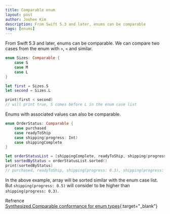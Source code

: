 ```yaml
---
title: Comparable enum
layout: post
author: Joohee Kim
description: From Swift 5.3 and later, enums can be comparable
tags: [enums]
---
```


From Swift 5.3 and later, enums can be comparable. We can compare two cases from the enum with ```>```, ```<``` and similar.

```swift
enum Sizes: Comparable {
    case S
    case M
    case L
}

let first = Sizes.S
let second = Sizes.L

print(first < second)
// will print true, S comes before L in the enum case list
```

Enums with associated values can also be comparable.

```swift
enum OrderStatus: Comparable {
    case purchased
    case readyToShip
    case shipping(progress: Int)
    case shippingComplete
}

let orderStatusList = [shippingComplete, readyToShip, shipping(progress: 0.5), shipping(progress: 0.3), purchased]
let sortedByStatus = orderStatusList.sorted()
print(sortedByStatus)
// purchased, readyToShip, shipping(progress: 0.3), shipping(progress: 0.5), shippingComplete
```

In the above example, array will be sorted similar with the enum case list. But ```shipping(progress: 0.5)``` will consider to be higher than ```shipping(progress: 0.3)```.


Refrence<br/>
[Synthesized Comparable conformance for enum types](https://github.com/apple/swift-evolution/blob/master/proposals/0266-synthesized-comparable-for-enumerations.md){:target="_blank"}
